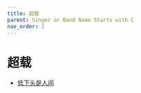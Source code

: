 ```yaml
---
title: 超载
parent: Singer or Band Name Starts with C
nav_order: 2
---
```


# 超载

- [低下头是人间](/lyrics/Chao_Zai/dixiatoushirenjian)